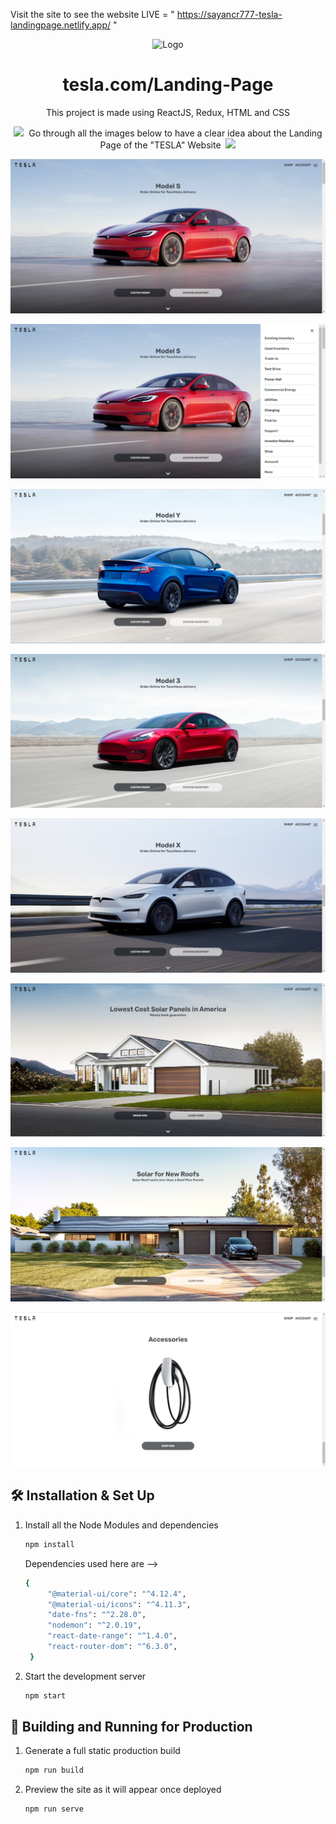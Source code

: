Visit the site to see the website LIVE = " https://sayancr777-tesla-landingpage.netlify.app/ "

<div align="center">
  <img alt="Logo" src="https://images.squarespace-cdn.com/content/58028c1e29687f239061ebb1/1496373166155-W7AUVUQBPJSZ1UFCB4OQ/airbnb_logo.png?content-type=image%2Fpng" width="150" />
</div>

<h1 align="center">
  tesla.com/Landing-Page
</h1>
<p align="center">
  This project is made using ReactJS, Redux, HTML and CSS
</p>
<p align="center">
  <img src="https://media0.giphy.com/media/Yx17W03kc8QSsbLBcb/giphy.gif?cid=ecf05e47w5pl0zoowssommrnea77o2x0utbsogisnmu2bfrr&rid=giphy.gif&ct=s" width="45">&nbsp;
  Go through all the images below to have a clear idea about the Landing Page of the "TESLA" Website
&nbsp;<img src="https://media0.giphy.com/media/Yx17W03kc8QSsbLBcb/giphy.gif?cid=ecf05e47w5pl0zoowssommrnea77o2x0utbsogisnmu2bfrr&rid=giphy.gif&ct=s" width="45">
</p>



![image1](https://raw.githubusercontent.com/Sayan-Maity/Tesla-Clone/main/src/readmeImages/image1.jpg) 

![image8](https://raw.githubusercontent.com/Sayan-Maity/Tesla-Clone/main/src/readmeImages/image8.jpg) 

![image2](https://raw.githubusercontent.com/Sayan-Maity/Tesla-Clone/main/src/readmeImages/image2.jpg) 

![image3](https://raw.githubusercontent.com/Sayan-Maity/Tesla-Clone/main/src/readmeImages/image3.jpg) 

![image4](https://raw.githubusercontent.com/Sayan-Maity/Tesla-Clone/main/src/readmeImages/image4.jpg) 

![image5](https://raw.githubusercontent.com/Sayan-Maity/Tesla-Clone/main/src/readmeImages/image5.jpg) 

![image6](https://raw.githubusercontent.com/Sayan-Maity/Tesla-Clone/main/src/readmeImages/image6.jpg) 

![image7](https://raw.githubusercontent.com/Sayan-Maity/Tesla-Clone/main/src/readmeImages/image7.jpg) 




## 🛠 Installation & Set Up

1. Install all the Node Modules and dependencies

   ```sh
   npm install 
   ```
   Dependencies used here are -->
   ```sh
   { 
        "@material-ui/core": "^4.12.4",
        "@material-ui/icons": "^4.11.3",
        "date-fns": "^2.28.0",
        "nodemon": "^2.0.19",
        "react-date-range": "^1.4.0",
        "react-router-dom": "^6.3.0",
    }
   ```

4. Start the development server

   ```sh
   npm start
   ```

## 🚀 Building and Running for Production

1. Generate a full static production build

   ```sh
   npm run build
   ```

1. Preview the site as it will appear once deployed

   ```sh
   npm run serve
   ```
